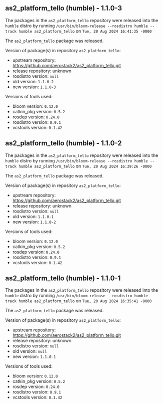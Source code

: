 ## as2_platform_tello (humble) - 1.1.0-3

The packages in the `as2_platform_tello` repository were released into the `humble` distro by running `/usr/bin/bloom-release --rosdistro humble --track humble as2_platform_tello` on `Tue, 20 Aug 2024 16:41:35 -0000`

The `as2_platform_tello` package was released.

Version of package(s) in repository `as2_platform_tello`:

- upstream repository: https://github.com/aerostack2/as2_platform_tello.git
- release repository: unknown
- rosdistro version: `null`
- old version: `1.1.0-2`
- new version: `1.1.0-3`

Versions of tools used:

- bloom version: `0.12.0`
- catkin_pkg version: `0.5.2`
- rosdep version: `0.24.0`
- rosdistro version: `0.9.1`
- vcstools version: `0.1.42`


## as2_platform_tello (humble) - 1.1.0-2

The packages in the `as2_platform_tello` repository were released into the `humble` distro by running `/usr/bin/bloom-release --rosdistro humble --track humble as2_platform_tello` on `Tue, 20 Aug 2024 16:39:26 -0000`

The `as2_platform_tello` package was released.

Version of package(s) in repository `as2_platform_tello`:

- upstream repository: https://github.com/aerostack2/as2_platform_tello.git
- release repository: unknown
- rosdistro version: `null`
- old version: `1.1.0-1`
- new version: `1.1.0-2`

Versions of tools used:

- bloom version: `0.12.0`
- catkin_pkg version: `0.5.2`
- rosdep version: `0.24.0`
- rosdistro version: `0.9.1`
- vcstools version: `0.1.42`


## as2_platform_tello (humble) - 1.1.0-1

The packages in the `as2_platform_tello` repository were released into the `humble` distro by running `/usr/bin/bloom-release --rosdistro humble --track humble as2_platform_tello` on `Tue, 20 Aug 2024 16:35:41 -0000`

The `as2_platform_tello` package was released.

Version of package(s) in repository `as2_platform_tello`:

- upstream repository: https://github.com/aerostack2/as2_platform_tello.git
- release repository: unknown
- rosdistro version: `null`
- old version: `null`
- new version: `1.1.0-1`

Versions of tools used:

- bloom version: `0.12.0`
- catkin_pkg version: `0.5.2`
- rosdep version: `0.24.0`
- rosdistro version: `0.9.1`
- vcstools version: `0.1.42`


